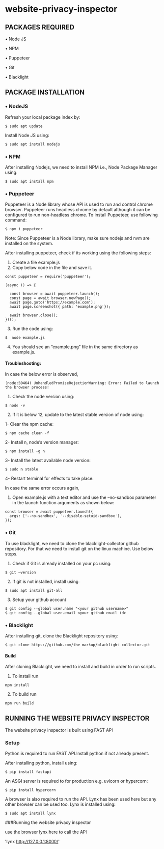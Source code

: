 # website-privacy-inspector
## PACKAGES REQUIRED

•	Node JS

•	NPM

•	Puppeteer

•	Git

•	Blacklight

## PACKAGE INSTALLATION

### • NodeJS
Refresh your local package index by:
 
 `$ sudo apt update`
 
Install Node JS using:
 
 `$ sudo apt install nodejs`

### •	NPM
After installing Nodejs, we need to install NPM i.e., Node Package Manager using:

`$ sudo apt install npm`



### •	Puppeteer
Puppeteer is a Node library whose API is used to run and control chrome browser. Puppeteer runs headless chrome by default although it can be configured to run non-headless chrome. To install Puppeteer, use following command:

`$ npm i puppeteer`

Note: Since Puppeteer is a Node library, make sure nodejs and nvm are installed on the system.

After installing puppeteer, check if its working using the following steps:

1.	Create a file example.js
2.	Copy below code in the file and save it.
```
const puppeteer = require('puppeteer');

(async () => {

  const browser = await puppeteer.launch();
  const page = await browser.newPage();
  await page.goto('https://example.com');
  await page.screenshot({ path: 'example.png'});

  await browser.close();
})();
```

3.	  Run the code using:

`$  node example.js`

4.	  You should see an “example.png” file in the same directory as example.js.
 

#### Troubleshooting:

In case the below error is observed,

`(node:50464) UnhandledPromiseRejectionWarning: Error: Failed to launch the browser process!`

1)	Check the node version using:

`$ node -v`

2)	If it is below 12, update to the latest stable version of node using:

1-	Clear the npm cache:

`$ npm cache clean -f`

2-	Install n, node’s version manager:

`$ npm install -g n`

3-	Install the latest available node version:

`$ sudo n stable`

4-	Restart terminal for effects to take place.

In case  the same error occurs again,

1)	Open example.js with a text editor and  use the –no-sandbox parameter in the launch function arguments as shown below:
```
const browser = await puppeteer.launch({
  args: ['--no-sandbox', '--disable-setuid-sandbox'],
});
```


### •	Git
To use blacklight, we need to clone the blacklight-collector github repository. For that we need to install git on the linux machine. Use below steps.

1)	Check if Git is already installed on your pc using:

`$ git –version`

2)	If git is not installed, install using:

`$ sudo apt install git-all`

3)	Setup your github account
```
$ git config --global user.name "<your github username>"
$ git config --global user.email <your github email id>
```


### •	Blacklight
After installing git, clone the Blacklight repository using:

`$ git clone https://github.com/the-markup/blacklight-collector.git`

#### Build
After cloning Blacklight, we need to install and build in order to run scripts.
1) To install run

`npm install`

2) To build run

`npm run build`


## RUNNING THE WEBSITE PRIVACY INSPECTOR

The website privacy inspector is built using FAST API 

### Setup
Python is required to run FAST API.Install python if not already present.

After installing python, install  using:

`$ pip install fastapi`

An ASGI server is required to for production e.g. uvicorn or hypercorn:

`$ pip install hypercorn`

A browser is also required to run the API. Lynx has been used here but any other browser can be used too. Lynx is installed using:


`$ sudo apt install lynx`

###Running the website privacy inspector

use the browser lynx here to call the API

'lynx http://127.0.0.1:8000/<list of urls to be tested separated by a comma>'
